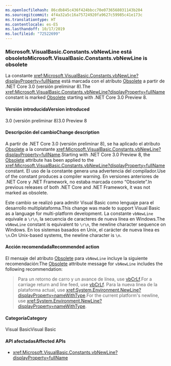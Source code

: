 ```yaml
---
ms.openlocfilehash: 86cdb845c436f424bbcc70e0736568031143b204
ms.sourcegitcommit: 4f4a32a5c16a75724920fa9627c59985c41e173c
ms.translationtype: HT
ms.contentlocale: es-ES
ms.lasthandoff: 10/17/2019
ms.locfileid: "72522699"
---
```

### <a name="microsoftvisualbasicconstantsvbnewline-is-obsolete"></a><span data-ttu-id="cc2b4-101">Microsoft.VisualBasic.Constants.vbNewLine está obsoleto</span><span class="sxs-lookup"><span data-stu-id="cc2b4-101">Microsoft.VisualBasic.Constants.vbNewLine is obsolete</span></span>

<span data-ttu-id="cc2b4-102">La constante <xref:Microsoft.VisualBasic.Constants.vbNewLine?displayProperty=fullName> está marcada con el atributo [Obsolete](xref:System.ObsoleteAttribute) a partir de .NET Core 3.0 (versión preliminar 8).</span><span class="sxs-lookup"><span data-stu-id="cc2b4-102">The <xref:Microsoft.VisualBasic.Constants.vbNewLine?displayProperty=fullName> constant is marked [Obsolete](xref:System.ObsoleteAttribute) starting with .NET Core 3.0 Preview 8.</span></span>

#### <a name="version-introduced"></a><span data-ttu-id="cc2b4-103">Versión introducida</span><span class="sxs-lookup"><span data-stu-id="cc2b4-103">Version introduced</span></span>

<span data-ttu-id="cc2b4-104">3.0 (versión preliminar 8)</span><span class="sxs-lookup"><span data-stu-id="cc2b4-104">3.0 Preview 8</span></span>

#### <a name="change-description"></a><span data-ttu-id="cc2b4-105">Descripción del cambio</span><span class="sxs-lookup"><span data-stu-id="cc2b4-105">Change description</span></span>

<span data-ttu-id="cc2b4-106">A partir de .NET Core 3.0 (versión preliminar 8), se ha aplicado el atributo [Obsolete](xref:System.ObsoleteAttribute) a la constante <xref:Microsoft.VisualBasic.Constants.vbNewLine?displayProperty=fullName>.</span><span class="sxs-lookup"><span data-stu-id="cc2b4-106">Starting with .NET Core 3.0 Preview 8, the [Obsolete](xref:System.ObsoleteAttribute) attribute has been applied to the <xref:Microsoft.VisualBasic.Constants.vbNewLine?displayProperty=fullName> constant.</span></span> <span data-ttu-id="cc2b4-107">El uso de la constante genera una advertencia del compilador.</span><span class="sxs-lookup"><span data-stu-id="cc2b4-107">Use of the constant produces a compiler warning.</span></span> <span data-ttu-id="cc2b4-108">En versiones anteriores de .NET Core y .NET Framework, no estaba marcada como “Obsolete”.</span><span class="sxs-lookup"><span data-stu-id="cc2b4-108">In previous releases of both .NET Core and .NET Framework, it was not marked as obsolete.</span></span>

<span data-ttu-id="cc2b4-109">Este cambio se realizó para admitir Visual Basic como lenguaje para el desarrollo multiplataforma.</span><span class="sxs-lookup"><span data-stu-id="cc2b4-109">This change was made to support Visual Basic as a language for multi-platform development.</span></span> <span data-ttu-id="cc2b4-110">La constante `vbNewLine` equivale a `\r\n`, la secuencia de caracteres de nueva línea en Windows.</span><span class="sxs-lookup"><span data-stu-id="cc2b4-110">The `vbNewLine` constant is equivalent to `\r\n`, the newline character sequence on Windows.</span></span> <span data-ttu-id="cc2b4-111">En los sistemas basados en Unix, el carácter de nueva línea es `\n`.</span><span class="sxs-lookup"><span data-stu-id="cc2b4-111">On Unix-based systems, the newline character is `\n`.</span></span>

#### <a name="recommended-action"></a><span data-ttu-id="cc2b4-112">Acción recomendada</span><span class="sxs-lookup"><span data-stu-id="cc2b4-112">Recommended action</span></span>

<span data-ttu-id="cc2b4-113">El mensaje del atributo [Obsolete](xref:System.ObsoleteAttribute) para `vbNewLine` incluye la siguiente recomendación:</span><span class="sxs-lookup"><span data-stu-id="cc2b4-113">The [Obsolete](xref:System.ObsoleteAttribute) attribute message for `vbNewLine` includes the following recommendation:</span></span>

> <span data-ttu-id="cc2b4-114">Para un retorno de carro y un avance de línea, use [vbCrLf](xref:Microsoft.VisualBasic.Constants.vbCrLf).</span><span class="sxs-lookup"><span data-stu-id="cc2b4-114">For a carriage return and line feed, use [vbCrLf](xref:Microsoft.VisualBasic.Constants.vbCrLf).</span></span> <span data-ttu-id="cc2b4-115">Para la nueva línea de la plataforma actual, use <xref:System.Environment.NewLine?displayProperty=nameWithType>.</span><span class="sxs-lookup"><span data-stu-id="cc2b4-115">For the current platform's newline, use <xref:System.Environment.NewLine?displayProperty=nameWithType>.</span></span>

#### <a name="category"></a><span data-ttu-id="cc2b4-116">Categoría</span><span class="sxs-lookup"><span data-stu-id="cc2b4-116">Category</span></span>

<span data-ttu-id="cc2b4-117">Visual Basic</span><span class="sxs-lookup"><span data-stu-id="cc2b4-117">Visual Basic</span></span>

#### <a name="affected-apis"></a><span data-ttu-id="cc2b4-118">API afectadas</span><span class="sxs-lookup"><span data-stu-id="cc2b4-118">Affected APIs</span></span>

- <xref:Microsoft.VisualBasic.Constants.vbNewLine?displayProperty=fullName>

<!--

### Affected APIs

- `F:Microsoft.VisualBasic.Constants.vbNewLine`

-->
